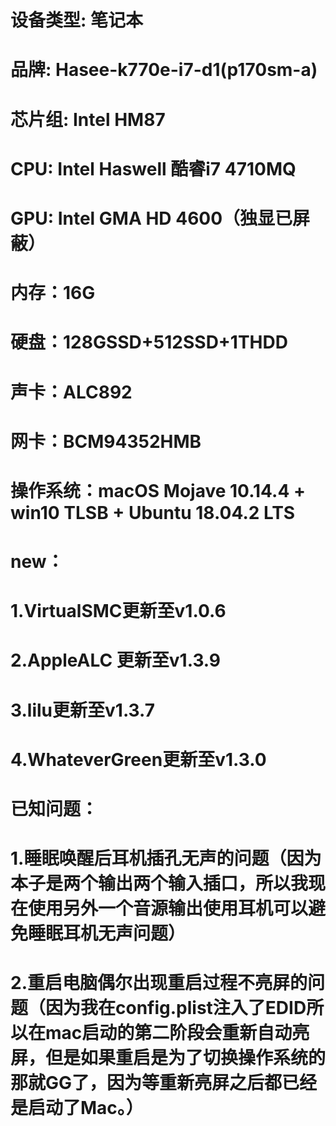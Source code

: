 # 设备类型: 笔记本
# 品牌: Hasee-k770e-i7-d1(p170sm-a)
# 芯片组: Intel HM87
# CPU: Intel Haswell 酷睿i7 4710MQ
# GPU: Intel GMA HD 4600（独显已屏蔽）
# 内存：16G
# 硬盘：128GSSD+512SSD+1THDD
# 声卡：ALC892
# 网卡：BCM94352HMB
# 操作系统：macOS Mojave 10.14.4 + win10 TLSB + Ubuntu 18.04.2 LTS
# 
# new：
#     1.VirtualSMC更新至v1.0.6
#     2.AppleALC 更新至v1.3.9
#     3.lilu更新至v1.3.7
#     4.WhateverGreen更新至v1.3.0
# 
# 已知问题：
#     1.睡眠唤醒后耳机插孔无声的问题（因为本子是两个输出两个输入插口，所以我现在使用另外一个音源输出使用耳机可以避免睡眠耳机无声问题）
#     2.重启电脑偶尔出现重启过程不亮屏的问题（因为我在config.plist注入了EDID所以在mac启动的第二阶段会重新自动亮屏，但是如果重启是为了切换操作系统的那就GG了，因为等重新亮屏之后都已经是启动了Mac。）
